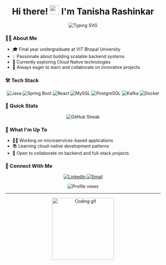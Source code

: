 <h1 align="center">Hi there! <img src="https://media.giphy.com/media/hvRJCLFzcasrR4ia7z/giphy.gif" width="30px"> I'm Tanisha Rashinkar</h1>

<p align="center">
  <img src="https://readme-typing-svg.herokuapp.com?font=Fira+Code&pause=1000&color=2C8AF7&center=true&vCenter=true&width=435&lines=Backend+Developer;Full+Stack+Engineer;Microservices+Architecture;Always+learning+new+things" alt="Typing SVG" />
</p>

### 👩‍💻 About Me

- 🎓 Final year undergraduate at VIT Bhopal University
- 💡 Passionate about building scalable backend systems
- 🌱 Currently exploring Cloud Native technologies
- 🚀 Always eager to learn and collaborate on innovative projects

### 🛠️ Tech Stack

<p align="center">
  <img src="https://img.shields.io/badge/Java-ED8B00?style=for-the-badge&logo=java&logoColor=white" alt="Java"/>
  <img src="https://img.shields.io/badge/Spring_Boot-6DB33F?style=for-the-badge&logo=spring-boot&logoColor=white" alt="Spring Boot"/>
  <img src="https://img.shields.io/badge/React-20232A?style=for-the-badge&logo=react&logoColor=61DAFB" alt="React"/>
  <img src="https://img.shields.io/badge/MySQL-005C84?style=for-the-badge&logo=mysql&logoColor=white" alt="MySQL"/>
  <img src="https://img.shields.io/badge/PostgreSQL-316192?style=for-the-badge&logo=postgresql&logoColor=white" alt="PostgreSQL"/>
  <img src="https://img.shields.io/badge/Apache_Kafka-231F20?style=for-the-badge&logo=apache-kafka&logoColor=white" alt="Kafka"/>
  <img src="https://img.shields.io/badge/Docker-2496ED?style=for-the-badge&logo=docker&logoColor=white" alt="Docker"/>
</p>

### 💫 Quick Stats

<p align="center">
  <img src="https://github-readme-streak-stats.herokuapp.com/?user=tanisharashinkar&theme=tokyonight" alt="GitHub Streak"/>
</p>

### 🚀 What I'm Up To

- 👩‍💻 Working on microservices-based applications
- 📚 Learning cloud-native development patterns
- 🤝 Open to collaborate on backend and full-stack projects

### 🤝 Connect With Me

<p align="center">
  <a href="https://linkedin.com/in/[your-linkedin]">
    <img src="https://img.shields.io/badge/LinkedIn-0077B5?style=for-the-badge&logo=linkedin&logoColor=white" alt="LinkedIn"/>
  </a>
  <a href="mailto:[your-email]">
    <img src="https://img.shields.io/badge/Email-D14836?style=for-the-badge&logo=gmail&logoColor=white" alt="Email"/>
  </a>
</p>

<p align="center">
  <img src="https://komarev.com/ghpvc/?username=tanisharashinkar&label=Profile%20views&color=0e75b6&style=flat" alt="Profile views"/>
</p>

---

<p align="center">
  <img src="https://media.giphy.com/media/L1R1tvI9svkIWwpVYr/giphy.gif" width="200px" alt="Coding gif"/>
</p>
